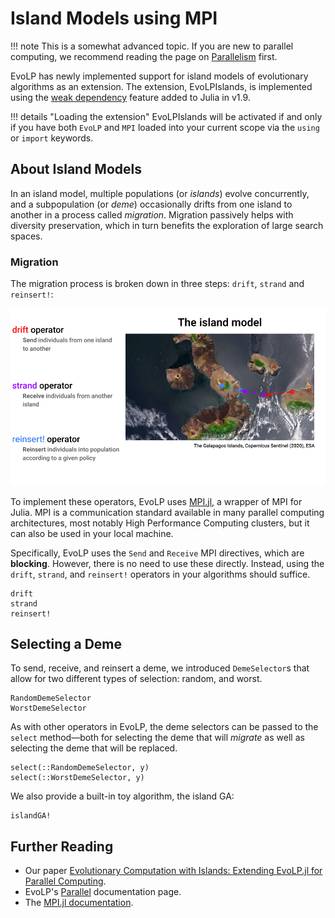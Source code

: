 # Island Models using MPI

!!! note
    This is a somewhat advanced topic. If you are new to parallel computing, we recommend reading the page on [Parallelism](../tuto/parallel.md) first.

EvoLP has newly implemented support for island models of evolutionary algorithms as an extension.
The extension, EvoLPIslands, is implemented using the [weak dependency](https://pkgdocs.julialang.org/v1/creating-packages/#Weak-dependencies) feature added to Julia in v1.9.

!!! details "Loading the extension"
    EvoLPIslands will be activated if and only if you have both `EvoLP` and `MPI` loaded into your current scope via the `using` or `import` keywords.

## About Island Models

In an island model, multiple populations (or _islands_) evolve concurrently, and a subpopulation (or _deme_) occasionally drifts from one island to another in a process called _migration_.
Migration passively helps with diversity preservation, which in turn benefits the exploration of large search spaces.

### Migration

The migration process is broken down in three steps: `drift`, `strand` and `reinsert!`:

![The three operators of EvoLP: drift, strand and reinsert.](../assets/EvoLPIslands_operators.png)

To implement these operators, EvoLP uses [MPI.jl](https://juliaparallel.org/MPI.jl/stable/), a wrapper of MPI for Julia.
MPI is a communication standard available in many parallel computing architectures, most notably High Performance Computing clusters, but it can also be used in your local machine.

Specifically, EvoLP uses the `Send` and `Receive` MPI directives, which are **blocking**.
However, there is no need to use these directly. Instead, using the `drift`, `strand`, and `reinsert!` operators in your algorithms should suffice.

```@docs
drift
strand
reinsert!
```

## Selecting a Deme

To send, receive, and reinsert a deme, we introduced `DemeSelector`s that allow for two different types of selection: random, and worst.

```@docs
RandomDemeSelector
WorstDemeSelector
```

As with other operators in EvoLP, the deme selectors can be passed to the `select` method—both for selecting the deme that will _migrate_ as well as selecting the deme that will be replaced.

```@docs
select(::RandomDemeSelector, y)
select(::WorstDemeSelector, y)
```

We also provide a built-in toy algorithm, the island GA:

```@docs
islandGA!
```

## Further Reading

- Our paper [Evolutionary Computation with Islands: Extending EvoLP.jl for Parallel Computing](https://www.ntnu.no/ojs/index.php/nikt/article/view/5667).
- EvoLP's [Parallel](../tuto/parallel.md) documentation page.
- The [MPI.jl documentation](https://juliaparallel.org/MPI.jl/stable/).
